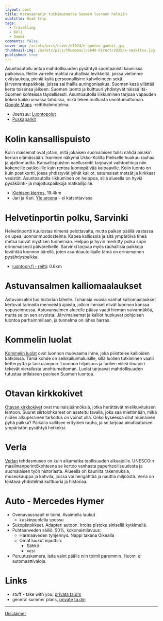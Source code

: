 ```yaml
---
layout: post
title: Karavaanarin tutkimusmatka Suomen luonnon helmiin
subtitle: Road trip
tags:
  - Travelling
  - Koli
  - Suomi
comments: false
cover-img: /assets/pics/cover/e1024/e-queens-gambit.jpg
thumbnail-img: /assets/pics/thumbnail/e640-direct/2025/e-vaskitsa.jpg
published: true
---
```


Asuntoautoilu antaa mahdollisuuden pysähtyä spontaanisti kauniissa paikoissa. Reitin varrelle mahtui rauhallisia levikkeitä, joissa vietimme evästaukoja, pieniä kyliä persoonallisine kahviloineen sekä järvenrantapaikkoja, joissa sai ihailla auringonlaskua. Suomen kesä yllättää kerta toisensa jälkeen. Suomen luonto ja kulttuuri yhdistyvät näissä Itä-Suomen kohteissa täydellisesti. Asuntoautolla liikkuminen tarjoaa vapauden kokea kaikki omassa tahdissa, mikä tekee matkasta unohtumattoman. [Google Maps](https://maps.app.goo.gl/KVsactuH16rTEu68A) -reittihahmotelma.

- Joensuu: [Luontopolut](https://www.joensuu.fi/luontopolut)
- [Puskaparkit](https://puskaparkit.fi/)

# Kolin kansallispuisto

Kolin maisemat ovat jotain, mitä jokaisen suomalaisen tulisi nähdä ainakin kerran elämässään. Ikoninen näkymä Ukko-Kolilta Pieliselle huokuu rauhaa ja ajattomuutta. Kansallispuiston vaellusreitit tarjoavat vaihtoehtoja niin kokeneille patikoijille kuin rentoa luontopäivää kaipaaville. Kolin luonto on kuin postikortti, jossa yhdistyvät jylhät kalliot, satumaiset metsät ja kirkkaat vesistöt. Asuntoautolla liikkuminen on helppoa, sillä alueella on hyviä pysäköinti- ja majoituspaikkoja matkailijoille.

- [Kiehisen kierros](https://www.luontoon.fi/en/trails/kiehisenkierros-trail-joensuu-193073-en), 19.4km
- Jari ja Kari. [Yle areena](https://areena.yle.fi/1-3838878) - ei katsottavissa

# Helvetinportin polku, Sarvinki

Helvetinportti kuulostaa nimenä pelottavalta, mutta paikan päällä vastassa on upea luonnonmuodostelma. Kapea kalliosola ja sitä ympäröivä tiheä metsä luovat mystisen tunnelman. Helppo ja hyvin merkitty polku sopii erinomaisesti päiväretkelle. Sarvinki tarjoaa myös rauhallisia paikkoja levähtää luonnon äärellä, joten asuntoautoilijalle tämä on erinomainen pysähdyspaikka.

- [luontoon.fi - reitti](https://www.luontoon.fi/en/trails/helvetinportin-polku-joensuu-529724-en): 0.6km

# Astuvansalmen kalliomaalaukset

Astuvansalmi tuo historian lähelle. Tuhansia vuosia vanhat kalliomaalaukset kertovat tarinoita menneistä ajoista, jolloin ihmiset elivät luonnon kanssa sopusoinnussa. Astuvansalmen alueelle pääsy vaatii hieman vaivannäköä, mutta se on sen arvoista. Järvimaisemat ja kalliot huokuvat pohjoisen luontoa parhaimmillaan, ja tunnelma on lähes harras.

# Kommelin luolat

[Kommelin luolat](https://retkipaikka.fi/kommelinluola/) ovat luonnon muovaama ihme, joka piilottelee kallioiden kätköissä. Tämä kohde on seikkailunhaluisille, sillä luolien tutkiminen vaatii ketteryyttä ja taskulampun. Luonnon hiljaisuus ja luolien viileä ilmapiiri tekevät vierailusta unohtumattoman. Luolat tarjoavat mahdollisuuden tutustua erilaiseen puoleen Suomen luontoa.

# Otavan kirkkokivet

[Otavan kirkkokivet](https://retkipaikka.fi/otavan-kirkkokivet/) ovat muinaisjäännöksiä, jotka herättävät mielikuvituksen lentoon. Suuret siirtolohkareet on aseteltu tavalla, joka saa miettimään, mikä niiden alkuperäinen tarkoitus on voinut olla. Onko kyseessä ollut muinainen pyhä paikka? Paikalla vallitsee erityinen rauha, ja se tarjoaa ainutlaatuisen ympäristön pysähtyä hetkeksi.

# Verla

[Verlan](https://verla.fi/) tehdasmuseo on kuin aikamatka teollisuuden alkuajoille. UNESCO:n maailmanperintökohteena se kertoo vanhasta paperiteollisuudesta ja suomalaisen työn historiasta. Alueella on kauniita rakennuksia, museokauppa ja kahvila, joissa voi hengähtää ja nauttia miljööstä. Verla on loistava yhdistelmä kulttuuria ja historiaa.

# Auto - Mercedes Hymer

- Ovenavausnapit ei toimi. Avaimella luukut
  - kuskinpuolella spessu
- Sukopistokkeet. Adapteri autoon. Irroita pistoke sinisellä kytkimellä.
- Puhtaanveden säiliö. 50%, kokonaistilavuus:
  - Harmaaveden tyhjennys. Nappi takana Oikealla
  - Omat luukut inputtiin:
    - Sähkö
    - vesi
- Peruutuskamera, laita valot päälle niin toimii paremmin. Huom. ei automaattivaloja.


# Links

- stuff - take with you, [privata ta.dm](https://docs.google.com/spreadsheets/d/19BkGyPCeYUFju6qmrPmDd3s-zcD2MNX5jRguvoorb1c/edit?usp=sharing)
- general summer plans, [private ta.dm](https://docs.google.com/document/d/1PyTRdfl51dnbZYe0ZIq83jFfvQ_F2qFU4TMWlZXUqI4/edit?usp=sharing)

---

[Disclaimer](https://talonendm.github.io/disclaimer)

